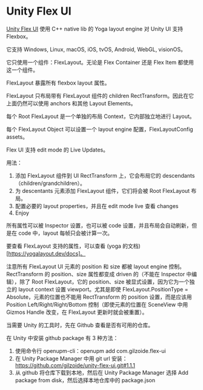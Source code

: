 # Unity Flex UI

[Unity Flex UI](https://github.com/gilzoide/unity-flex-ui) 使用 C++ native lib 的 Yoga layout engine 对 Unity UI 支持 Flexbox。

它支持 Windows, Linux, macOS, iOS, tvOS, Android, WebGL, visionOS。

它只使用一个组件：FlexLayout。无论是 Flex Container 还是 Flex Item 都使用这一个组件。

FlexLayout 暴露所有 flexbox layout 属性。

FlexLayout 只布局带有 FlexLayout 组件的 children RectTransform。因此在它上面仍然可以使用 anchors 和其他 Layout Elements。

每个 Root FlexLayout 是一个单独的布局 Context，它内部独立地进行 Layout。

每个 FlexLayout Object 可以设置一个 layout engine 配置，FlexLayoutConfig assets。

Flex UI 支持 edit mode 的 Live Updates。

用法：

1. 添加 FlexLayout 组件到 UI RectTransform 上，它会布局它的 descendants（children/grandchildren）。
2. 为 descentants 元素添加 FlexLayout 组件，它们将会被 Root FlexLayout 布局。
3. 配置必要的 layout properties，并且在 edit mode live 查看 changes
4. Enjoy

所有属性可以被 Inspector 设置，也可以被 code 设置，并且布局会自动刷新，但是在 code 中，layout 每帧只会被计算一次。

要查看 FlexLayout 支持的属性，可以查看 (yoga 的文档)[https://yogalayout.dev/docs]。

注意所有 FlexLayout UI 元素的 position 和 size 都被 layout engine 控制。RectTransform 的 position、size 属性都变成 driven 的（不能在 Inspector 中编辑），除了 Root FlexLayout，它的 position、size 被显式设置，因为它为一个独立的 layout context 设置 viewport。尤其是即使 FlexLayout.PositionType = Absolute，元素的位置也不能用 RectTransform 的 position 设置，而是应该用 Position Left/Right/Right/Bottom 控制（即使元素的位置在 SceneView 中用 Gizmos Handle 改变，在 FlexLayout 更新时就会被重置）。

当需要 Unity 的工具时，先在 Github 查看是否有可用的仓库。

在 Unity 中安装 github package 有 3 种方法：

1. 使用命令行 openupm-cli：openupm add com.gilzoide.flex-ui
2. 在 Unity Package Manager 中用 git url 安装：https://github.com/gilzoide/unity-flex-ui.git#1.1.1
3. 从 github 将仓库下载到本地，然后在 Unity Package Manager 选择 Add package from disk，然后选择本地仓库中的 package.json
